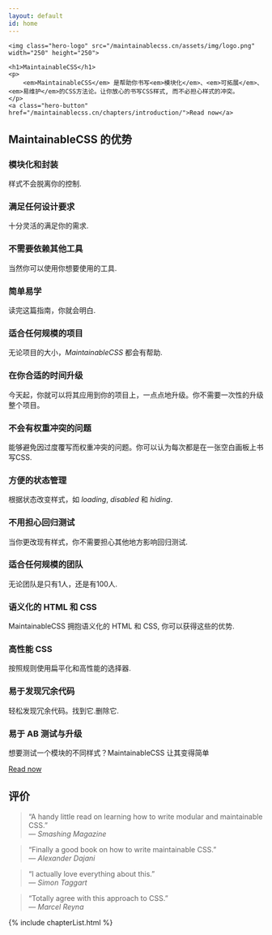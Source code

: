 ```yaml
---
layout: default
id: home
---
```


<div class="hero">

	<img class="hero-logo" src="/maintainablecss.cn/assets/img/logo.png" width="250" height="250">

	<h1>MaintainableCSS</h1>
	<p>
		<em>MaintainableCSS</em> 是帮助你书写<em>模块化</em>、<em>可拓展</em>、<em>易维护</em>的CSS方法论。让你放心的书写CSS样式, 而不必担心样式的冲突。
	</p>
	<a class="hero-button" href="/maintainablecss.cn/chapters/introduction/">Read now</a>
</div>

<!--
	<h2>Maintainable &mdash; Adjective</h2>
	<p>Keep in good condition. Keep at the same level.</p>
-->

<div class="benefits">
	<h2>MaintainableCSS 的优势</h2>
	<div class="benefits-wrapper">
		<div class="benefit">
			<h3>模块化和封装</h3>
			<p>样式不会脱离你的控制.</p>
		</div>
		<div class="benefit">
			<h3>满足任何设计要求</h3>
			<p>十分灵活的满足你的需求.</p>
		</div>
		<div class="benefit">
			<h3>不需要依赖其他工具</h3>
			<p>当然你可以使用你想要使用的工具.</p>
		</div>
		<div class="benefit">
			<h3>简单易学</h3>
			<p>读完这篇指南，你就会明白.</p>
		</div>
		<div class="benefit">
			<h3>适合任何规模的项目</h3>
			<p>无论项目的大小，<em>MaintainableCSS</em> 都会有帮助.</p>
		</div>
		<div class="benefit">
			<h3>在你合适的时间升级</h3>
			<p>今天起，你就可以将其应用到你的项目上，一点点地升级。你不需要一次性的升级整个项目。</p>
		</div>
		<div class="benefit">
			<h3>不会有权重冲突的问题</h3>
			<p>能够避免因过度覆写而权重冲突的问题。你可以认为每次都是在一张空白画板上书写CSS.</p>
		</div>
		<div class="benefit">
			<h3>方便的状态管理</h3>
			<p>根据状态改变样式，如 <em>loading</em>, <em>disabled</em> 和 <em>hiding</em>.</p>
		</div>
		<div class="benefit">
			<h3>不用担心回归测试</h3>
			<p>当你更改现有样式，你不需要担心其他地方影响回归测试.</p>
		</div>
		<div class="benefit">
			<h3>适合任何规模的团队</h3>
			<p>无论团队是只有1人，还是有100人.</p>
		</div>
		<div class="benefit">
			<h3>语义化的 HTML 和 CSS</h3>
			<p>MaintainableCSS 拥抱语义化的 HTML 和 CSS, 你可以获得这些的优势.</p>
		</div>
		<div class="benefit">
			<h3>高性能 CSS</h3>
			<p>按照规则使用扁平化和高性能的选择器.</p>
		</div>
		<div class="benefit">
			<h3>易于发现冗余代码</h3>
			<p>轻松发现冗余代码。找到它.删除它.</p>
		</div>
		<div class="benefit">
			<h3>易于 AB 测试与升级</h3>
			<p>想要测试一个模块的不同样式？MaintainableCSS 让其变得简单</p>
		</div>
		<a class="benefit-readNowButton" href="/chapters/introduction">Read now</a>
	</div>
</div>
<div class="recommendations">
	<h2 class="recommendations-title">评价</h2>
	<div class="recommendations-item">
		<blockquote>
			<p>&ldquo;A handy little read on learning how to write modular and maintainable CSS.&rdquo;
			<br>&mdash; <cite>Smashing Magazine</cite>
			</p>
		</blockquote>
	</div>
	<div class="recommendations-item">
		<blockquote>
			<p>&ldquo;Finally a good book on how to write maintainable CSS.&rdquo;
			<br>&mdash; <cite>Alexander Dajani</cite>
			</p>
		</blockquote>
	</div>
	<div class="recommendations-item">
		<blockquote>
			<p>&ldquo;I actually love everything about this.&rdquo;
			<br>&mdash; <cite>Simon Taggart</cite>
			</p>
		</blockquote>
	</div>
	<div class="recommendations-item">
		<blockquote>
			<p>&ldquo;Totally agree with this approach to CSS.&rdquo;
			<br>&mdash; <cite>Marcel Reyna</cite>
			</p>
		</blockquote>
	</div>
</div>

{% include chapterList.html %}

<!-- <div class="gotQuestion">
	<div class="gotQuestion-inner">
		<h2>Got a question, issue or suggestion?</h2>
		<p>Just <a href="http://github.com/adamsilver/maintainablecss.com/issues/new/">raise an issue for discussion</a> on Github.</p>
	</div>
</div> -->
